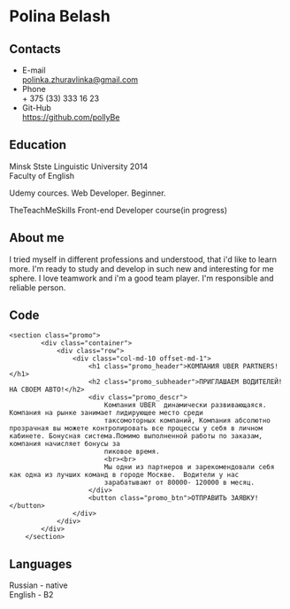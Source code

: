 # **Polina Belash**
## Contacts
  * E-mail\
    polinka.zhuravlinka@gmail.com
  * Phone\
    \+ 375 (33) 333 16 23
  * Git-Hub\
     https://github.com/pollyBe
## Education
   Minsk Stste Linguistic University 2014\
   Faculty of English

   Udemy cources. Web Developer. Beginner.

   TheTeachMeSkills Front-end Developer course(in progress)
## About me
   I tried myself in different professions and understood, that i'd like to learn more. I'm ready to study and develop in such new and interesting for me sphere. I love teamwork and i'm a good team player. I'm responsible and reliable person.
## Code
```
<section class="promo">
        <div class="container">
            <div class="row">
                <div class="col-md-10 offset-md-1">
                    <h1 class="promo_header">КОМПАНИЯ UBER PARTNERS!</h1>
                    <h2 class="promo_subheader">ПРИГЛАШАЕМ ВОДИТЕЛЕЙ! НА СВОЕМ АВТО!</h2>
                    <div class="promo_descr">
                        Компания UBER  динамически развивающаяся. Компания на рынке занимает лидирующее место среди
                        таксомоторных компаний, Компания абсолютно прозрачная вы можете контролировать все процессы у себя в личном кабинете. Бонуcная система.Помимо выполненной работы по заказам, компания начисляет бонусы за
                        пиковое время.
                        <br><br>
                        Мы одни из партнеров и зарекомендовали себя как одна из лучших команд в городе Москве.  Водители у нас
                        зарабатывают от 80000- 120000 в месяц.
                    </div>
                    <button class="promo_btn">ОТПРАВИТЬ ЗАЯВКУ!</button>
                </div>
            </div>
        </div>
    </section>
```
## Languages
   Russian \- native\
   English \- B2
